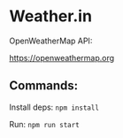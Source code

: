 # Weather.in

OpenWeatherMap API:

https://openweathermap.org

## Commands:

Install deps: `npm install`

Run: `npm run start`


